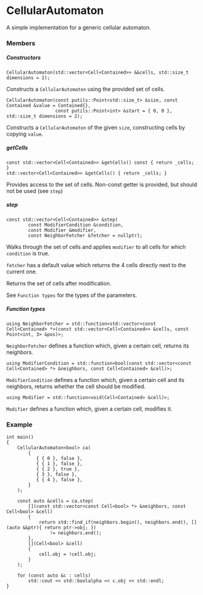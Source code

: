 # CellularAutomaton

A simple implementation for a generic cellular automaton.

### Members

##### Constructors

```
CellularAutomaton(std::vector<Cell<Contained>> &&cells, std::size_t dimensions = 2);
```
Constructs a `CellularAutomaton` using the provided set of cells.

```
CellularAutomaton(const putils::Point<std::size_t> &size, const Contained &value = Contained{},
                  const putils::Point<int> &start = { 0, 0 }, std::size_t dimensions = 2);
```
Constructs a `CellularAutomaton` of the given `size`, constructing cells by copying `value`.

##### getCells

```
const std::vector<Cell<Contained>> &getCells() const { return _cells; }
std::vector<Cell<Contained>> &getCells() { return _cells; }
```
Provides access to the set of cells. Non-const getter is provided, but should not be used (see `step`)

##### step

```
const std::vector<Cell<Contained>> &step(
        const ModifierCondition &condition,
        const Modifier &modifier,
        const NeighborFetcher &fetcher = nullptr);
```
Walks through the set of cells and applies `modifier` to all cells for which `condition` is true.

`fetcher` has a default value which returns the 4 cells directly next to the current one.

Returns the set of cells after modification.

See `Function types` for the types of the parameters.

##### Function types
```
using NeighborFetcher = std::function<std::vector<const Cell<Contained> *>(const std::vector<Cell<Contained>> &cells, const Point<int, 3> &pos)>;
```
`NeighborFetcher` defines a function which, given a certain cell, returns its neighbors.

```
using ModifierCondition = std::function<bool(const std::vector<const Cell<Contained> *> &neighbors, const Cell<Contained> &cell)>;
```
`ModifierCondition` defines a function which, given a certain cell and its neighbors, returns whether the cell should be modified.

```
using Modifier = std::function<void(Cell<Contained> &cell)>;
```
`Modifier` defines a function which, given a certain cell, modifies it.

### Example

```
int main()
{
    CellularAutomaton<bool> ca(
        {
           { { 0 }, false },
           { { 1 }, false },
           { { 2 }, true },
           { 3 }, false },
           { { 4 }, false },
        }
    );

    const auto &cells = ca.step(
        [](const std::vector<const Cell<bool> *> &neighbors, const Cell<bool> &cell)
        {
            return std::find_if(neighbors.begin(), neighbors.end(), [](auto &&ptr){ return ptr->obj; })
                != neighbors.end();
        },
        [](Cell<bool> &cell)
        {
            cell.obj = !cell.obj;
        }
    );

    for (const auto &c : cells)
        std::cout << std::boolalpha << c.obj << std::endl;
}
```